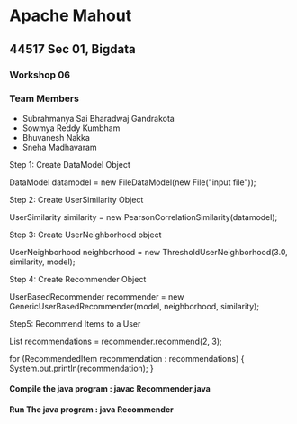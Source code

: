 # Apache Mahout
## 44517 Sec 01, Bigdata
### Workshop 06
### Team Members
* Subrahmanya Sai Bharadwaj Gandrakota
* Sowmya Reddy Kumbham
* Bhuvanesh Nakka
* Sneha Madhavaram

Step 1: Create DataModel Object

DataModel datamodel = new FileDataModel(new File("input file"));

Step 2: Create UserSimilarity Object

UserSimilarity similarity = new PearsonCorrelationSimilarity(datamodel);

Step 3: Create UserNeighborhood object

UserNeighborhood neighborhood = new ThresholdUserNeighborhood(3.0, similarity, model);

Step 4: Create Recommender Object

UserBasedRecommender recommender = new GenericUserBasedRecommender(model, neighborhood, similarity);

Step5: Recommend Items to a User

List<RecommendedItem> recommendations = recommender.recommend(2, 3);

for (RecommendedItem recommendation : recommendations) {
   System.out.println(recommendation);
 }
 
 
 
#### Compile the java program : javac Recommender.java
#### Run The java program : java Recommender


